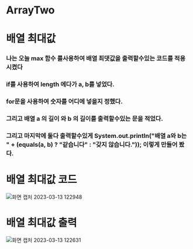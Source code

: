 # ArrayTwo

# 배열 최대값 
### 나는 오늘 max 함수 를사용하여 배열 최댓값을 출력할수있는 코드를 적용시켰다
### if를 사용하여 length 에다가 a, b를 넣었다.
### for문을 사용하여 숫자를 어디에 넣을지 정했다.
### 그리고 배열 a 의 길이 와 b 의 길이를 출력할수있는 문을 적었다.
### 그리고 마지막에 둘다 출력할수있게 System.out.println("배열 a와 b는 " + (equals(a, b) ? "같습니다" : "갖지 않습니다.")); 이렇게 만들어 봤다.

# 배열 최대값 코드

![화면 캡처 2023-03-13 122948](https://user-images.githubusercontent.com/127116197/224601853-8bef7754-0216-4aa7-9246-fc999678ebe1.png)


# 배열 최대값 출력

![화면 캡처 2023-03-13 122631](https://user-images.githubusercontent.com/127116197/224601472-d9c748fc-4f97-420c-af8b-b58d182a6abb.png)

